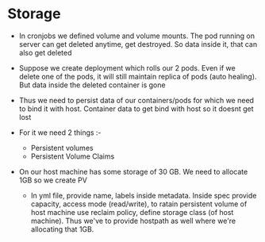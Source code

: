 # Storage

- In cronjobs we defined volume and volume mounts. The pod running on server can get deleted anytime, get destroyed. So data inside it, that can also get deleted
- Suppose we create deployment which rolls our 2 pods. Even if we delete one of the pods, it will still maintain replica of pods (auto healing). But data inside the deleted container is gone
- Thus we need to persist data of our containers/pods for which we need to bind it with host. Container data to get bind with host so it doesnt get lost
- For it we need 2 things :-
  - Persistent volumes
  - Persistent Volume Claims
 
- On our host machine has some storage of 30 GB. We need to allocate 1GB so we create PV
  - In yml file, provide name, labels inside metadata. Inside spec provide capacity, access mode (read/write), to ratain persistent volume of host machine use reclaim policy, define storage class (of host machine). Thus we've to provide hostpath as well where we're allocating that 1GB.
